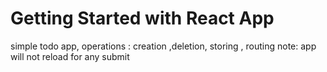 # Getting Started with React App

simple todo app, 
operations : creation ,deletion, storing , routing
note: app will not reload for any submit


